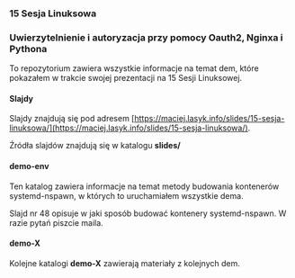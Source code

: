 ### 15 Sesja Linuksowa
### Uwierzytelnienie i autoryzacja przy pomocy Oauth2, Nginxa i Pythona

To repozytorium zawiera wszystkie informacje na temat dem, które
pokazałem w trakcie swojej prezentacji na 15 Sesji Linuksowej.

#### Slajdy

Slajdy znajdują się pod adresem [https://maciej.lasyk.info/slides/15-sesja-linuksowa/](https://maciej.lasyk.info/slides/15-sesja-linuksowa/).

Źródła slajdów znajdują się w katalogu **slides/**

#### demo-env

Ten katalog zawiera informacje na temat metody budowania kontenerów
systemd-nspawn, w których to uruchamiałem wszystkie dema.

Slajd nr 48 opisuje w jaki sposób budować kontenery systemd-nspawn. W
razie pytań piszcie maila.

#### demo-X

Kolejne katalogi **demo-X** zawierają materiały z kolejnych dem. 
